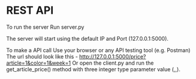 # REST API

To run the server
Run server.py

The server will start using the default IP and Port (127.0.0.1:5000).

To make a API call
Use your browser or any API testing tool (e.g. Postman)
The url should look like this - http://127.0.0.1:5000/price?article=1&color=1&week=1
Or open the client.py and run the get_article_price() method with three integer type parameter value (<article-id>,<color-id>,<week>).

 
